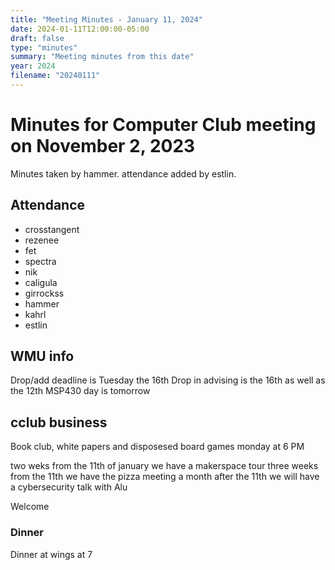 ```yaml
---
title: "Meeting Minutes - January 11, 2024"
date: 2024-01-11T12:00:00-05:00
draft: false
type: "minutes"
summary: "Meeting minutes from this date"
year: 2024
filename: "20240111"
---
```


# Minutes for Computer Club meeting on November 2, 2023
Minutes taken by hammer. attendance added by estlin.

## Attendance
* crosstangent
* rezenee
* fet
* spectra
* nik
* caligula
* girrockss
* hammer
* kahrl
* estlin


## WMU info
Drop/add deadline is Tuesday the 16th
Drop in advising is the 16th as well as the 12th
MSP430 day is tomorrow



 
## cclub business
Book club, white papers and disposesed
board games monday at 6 PM

two weks from the 11th of january we have a makerspace tour
three weeks from the 11th we have the pizza meeting 
a month after the 11th we will have a cybersecurity talk with Alu

Welcome 




### Dinner

Dinner at wings at 7
